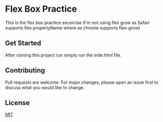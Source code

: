 # Flex Box Practice

This is the flex box practice excercise (I'm not using flex grow as Safari supports flex propertyName where as chrome supports flex-grow)

## Get Started

After cloning this project run simply run the inde.html file.

## Contributing

Pull requests are welcome. For major changes, please open an issue first to discuss what you would like to change.

## License

[MIT](https://choosealicense.com/licenses/mit/)

